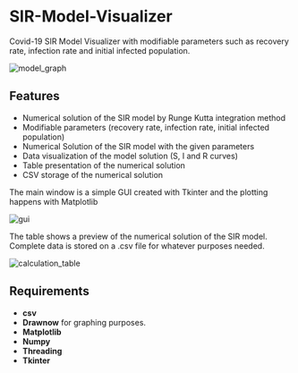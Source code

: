 # SIR-Model-Visualizer
Covid-19 SIR Model Visualizer with modifiable parameters such as recovery rate, infection rate and initial infected population.


![model_graph](https://user-images.githubusercontent.com/53312754/120086451-acba6b80-c0a4-11eb-9cd0-52b4c8b3465a.png)

## Features
<ul>
  <li>Numerical solution of the SIR model by Runge Kutta integration method</li>
  <li>Modifiable parameters (recovery rate, infection rate, initial infected population)</li>
  <li>Numerical Solution of the SIR model with the given parameters</li>
  <li>Data visualization of the model solution (S, I and R curves)</li>
  <li>Table presentation of the numerical solution</li>
  <li>CSV storage of the numerical solution</li>
</ul>

The main window is a simple GUI created with Tkinter and the plotting happens with Matplotlib

![gui](https://user-images.githubusercontent.com/53312754/120086455-bb088780-c0a4-11eb-9ef6-8d604231522d.jpg)

The table shows a preview of the numerical solution of the SIR model. Complete data is stored on a .csv file for whatever purposes needed.

![calculation_table](https://user-images.githubusercontent.com/53312754/120086717-0459d680-c0a7-11eb-8fb6-8f610789f635.jpg)

## Requirements

<ul>
  <li><b>csv</b></li>
  <li><b>Drawnow</b> for graphing purposes.</li>
  <li><b>Matplotlib</b></li>
  <li><b>Numpy</b></li>
  <li><b>Threading</b></li>
  <li><b>Tkinter</b></li>
</ul>
